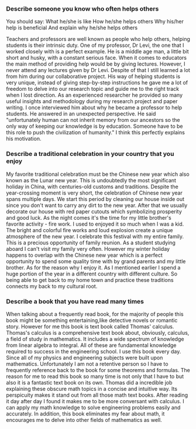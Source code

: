 ### Describe someone you know who often helps others
You should say:
What he/she is like
How he/she helps others
Why his/her help is beneficial
And explain why he/she helps others

Teachers and professors are well known as people who help others, helping students is their intrinsic duty. One of my professor, Dr Levi, the one that I worked closely with is a perfect example. He is a middle age man, a little bit short and husky, with a constant serious face. When it comes to educators the main method of providing help would be by giving lectures. However, I never attend any lectures given by Dr Levi. Despite of that I still learned a lot from him during our collaborative project. 
His way of helping students is very unique, instead of giving step-by-step instructions he gave me a lot of freedom to delve into our research topic and guide me to the right track when I lost direction. As an experienced researcher he provided so many useful insights and methodology during my research project and paper writing.
I once interviewed him about why he became a professor to help students. He answered in an unexpected perspective. He said "unfortunately human can not inherit memory from our ancestors so the only way of keeping our knowledge is by education. Someone have to be this role to push the civilization of humanity." I think this perfectly explains his motivation.

### Describe a traditional celebration in your country that you enjoy

My favorite traditional celebration must be the Chinese new year which also known as the Lunar new year. This is undoubtedly the most significant holiday in China, with centuries-old customs and traditions.
Despite the year-crossing moment is very short, the celebration of Chinese new year spans multiple days. We start this period by cleaning our house inside out since you don't want to carry any dirt to the new year. After that we usually decorate our house with red paper cutouts which symbolizing prosperity and good luck. As the night comes it's the time for my little brother's favorite activity - fire work. I used to enjoyed it so much when I was a kid. The bright and colorful fire works and loud explosion create a unique atmosphere of the new year.
I celebrate this festival with my entire family. This is a precious opportunity of family reunion. As a student studying aboard I can't visit my family very often. However my winter holiday happens to overlap with the Chinese new year which is a perfect opportunity to spend some quality time with by grand parents and my little brother.
As for the reason why I enjoy it. As I mentioned earlier I spend a huge portion of the year in a different country with different culture. So being able to get back to my home town and practice these traditions connects my back to my cultural root.

### Describe a book that you have read many times
When talking about a frequently read book, for the majority of people this book might be something entertaining,like detective novels or romantic story. However for me this book is text book called Thomas' calculus. 
Thomas's calculus is a comprehensive text book about, obviously, calculus, a field of study in mathematics. It includes a wide spectrum of knowledge from linear algebra to integral. All of these are fundamental knowledge required to success in the engineering school. 
I use this book every day. Since all of my physics and engineering subjects were built upon mathematics. Unfortunately I am not a retentive person so I have to frequently reference back to the book for some theorems and formulas.
The reason for me to read this book so many time is not only that I have to but also it is a fantastic text book on its own. Thomas did a incredible job explaining these obscure math topics in a concise and intuitive way. Its perspicuity makes it stand out from all those math text books. 
After reading it day after day I found it makes me to be more conversant with calculus. I can apply my math knowledge to solve engineering problems easily and accurately.  In addition, this book eliminates my fear about math, it encourages me to delve into other fields of mathematics as well.  



